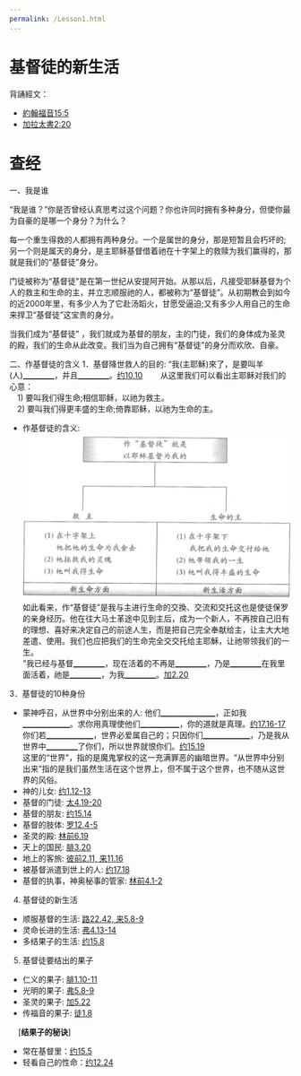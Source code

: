 ```yaml
---
permalink: /Lesson1.html
---
```

# 基督徒的新生活

背誦經文：
+ [約翰福音15:5](https://www.biblegateway.com/passage/?search=約翰福音15:5&version=CUVMPS)
+ [加拉太書2:20](https://www.biblegateway.com/passage/?search=加拉太書2:20&version=CUVMPS)

# 查经

一、我是谁  

“我是谁？”你是否曾经认真思考过这个问题？你也许同时拥有多种身分，但使你最为自豪的是哪一个身分？为什么？

每一个重生得救的人都拥有两种身分。一个是属世的身分，那是短暂且会朽坏的;另一个则是属天的身分，是主耶稣基督借着祂在十字架上的救赎为我们赢得的，那就是我们的“基督徒”身分。

门徒被称为“基督徒"是在第一世纪从安提阿开始。从那以后，凡接受耶稣基督为个人的救主和生命的主，并立志顺服祂的人，都被称为“基督徒”。从初期教会到如今的近2000年里，有多少人为了它赴汤蹈火，甘愿受逼迫;又有多少人用自己的生命来捍卫“基督徒”这宝贵的身分。

当我们成为“基督徒" ，我们就成为基督的朋友，主的门徒，我们的身体成为圣灵的殿，我们的生命从此改变。我们当为自己拥有“基督徒"的身分而欢欣、自豪。
  
二、作基督徒的含义
1．基督降世救人的目的:
“我(主耶穌)來了，是要叫羊(人)▁▁▁▁，并且▁▁▁▁。[约10.10](https://www.biblegateway.com/passage/?search=约10.10&version=CUVMPS)　　
从这里我们可以看出主耶稣对我们的心意：  
　1) 要叫我们得生命;相信耶稣，以祂为救主。  
　2) 要叫我们得更丰盛的生命;倚靠耶稣，以祂为生命的主。

+ 作基督徒的含义:  
![作基督徒的含义](images/1-1.jpg)
如此看来，作“基督徒”是我与主进行生命的交換、交流和交托这也是使徒保罗的亲身经历。他在往大马士革途中见到主后，成为一个新人，不再按自己旧有的理想、喜好来决定自己的前途人生，而是把自己完全奉献给主，让主大大地差遣、使用。我们也应把我们的生命完全交交托给主耶穌，让祂带领我们的一生。  
"我已经与基督▁▁▁▁，现在活着的不再是▁▁▁▁，乃是▁▁▁▁在我里面活着，祂是▁▁▁▁，为我▁▁▁▁。[加2.20](https://www.biblegateway.com/passage/?search=加2.20&version=CUVMPS)

3．基督徒的10种身份
+ 蒙神呼召，从世界中分别出来的人: 
他们▁▁▁▁▁▁▁，正如我▁▁▁▁▁▁。求你用真理使他们▁▁▁▁▁，你的道就是真理。[约17.16-17](https://www.biblegateway.com/passage/?search=约17.16-17&version=CUVMPS)  
你们若▁▁▁▁▁▁，世界必爱属自己的；只因你们▁▁▁▁▁▁，乃是我从世界中▁▁▁▁了你们，所以世界就恨你们。[约15.19](https://www.biblegateway.com/passage/?search=约15.19&version=CUVMPS)  
这里的“世界"，指的是魔鬼掌权的这一充满罪恶的幽暗世界。“从世界中分别出来”指的是我们虽然生活在这个世界上，但不属于这个世界，也不随从这世界的风俗。
+ 神的儿女: [约1.12-13](https://www.biblegateway.com/passage/?search=约1.12-13&version=CUVMPS)
+ 基督的门徒: [太4.19-20](https://www.biblegateway.com/passage/?search=太4.19-20&version=CUVMPS)
+ 基督的朋友: [约15.14](https://www.biblegateway.com/passage/?search=约15.14&version=CUVMPS)
+ 基督的肢体: [罗12.4-5](https://www.biblegateway.com/passage/?search=罗12.4-5&version=CUVMPS)
+ 圣灵的殿: [林前6.19](https://www.biblegateway.com/passage/?search=林前6.19&version=CUVMPS)
+ 天上的国民: [腓3.20](https://www.biblegateway.com/passage/?search=腓3.20&version=CUVMPS)
+ 地上的客旅: [彼前2.11, 来11.16](https://www.biblegateway.com/passage/?search=彼前2.11,来11.16&version=CUVMPS)
+ 被基督派遣到世上的人: [约17.18](https://www.biblegateway.com/passage/?search=约17.18&version=CUVMPS)
+ 基督的执事，神奥秘事的管家: [林前4.1-2](https://www.biblegateway.com/passage/?search=林前4.1-2&version=CUVMPS)

4. 基督徒的新生活
+ 顺服基督的生活: [路22.42, 来5.8-9](https://www.biblegateway.com/passage/?search=路22.42,来5.8-9&version=CUVMPS)
+ 灵命长进的生活: [弗4.13-14](https://www.biblegateway.com/passage/?search=弗4.13-14&version=CUVMPS)
+ 多结果子的生活: [约15.8](https://www.biblegateway.com/passage/?search=约15.8&version=CUVMPS)

5. 基督徒要结出的果子
+ 仁义的果子: [腓1.10-11](https://www.biblegateway.com/passage/?search=腓1.10-11&version=CUVMPS)
+ 光明的果子: [弗5.8-9](https://www.biblegateway.com/passage/?search=弗5.8-9&version=CUVMPS)
+ 圣灵的果子: [加5.22](https://www.biblegateway.com/passage/?search=加5.22&version=CUVMPS)
+ 传福音的果子: [徒1.8](https://www.biblegateway.com/passage/?search=徒1.8&version=CUVMPS)  

&nbsp;&nbsp;&nbsp;&nbsp;[**结果子的秘诀**]
+ 常在基督里：[约15.5](https://www.biblegateway.com/passage/?search=约15.5&version=CUVMPS)
+ 轻看自己的性命：[约12.24](https://www.biblegateway.com/passage/?search=约12.24&version=CUVMPS)

